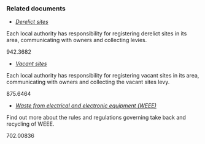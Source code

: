 ###  Related documents

  * [ _Derelict sites_ ](/en/environment/buildings-and-structures/derelict-sites/)

Each local authority has responsibility for registering derelict sites in its
area, communicating with owners and collecting levies.

942.3682

  * [ _Vacant sites_ ](/en/environment/buildings-and-structures/vacant-sites/)

Each local authority has responsibility for registering vacant sites in its
area, communicating with owners and collecting the vacant sites levy.

875.6464

  * [ _Waste from electrical and electronic equipment (WEEE)_ ](/en/environment/waste-and-recycling/weee/)

Find out more about the rules and regulations governing take back and
recycling of WEEE.

702.00836
